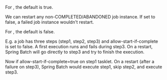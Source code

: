  For <job restartable="true/false" />, the default is true. 

We can restart any non-COMPLETED/ABANDONED job instance. If set to false, a failed job instance wouldn't restart.

For <tasklet allow-start-if-complete="true/false">, the default is false. 

E.g. a job has three steps (step1, step2, step3) and  allow-start-if-complete is set to false. 
A first execution runs and fails during step3. On a restart, Spring Batch will go directly to step3 and try to finish the execution. 

Now if allow-start-if-complete=true on step1 tasklet. On a restart (after a failure on step3), Spring Batch would execute step1, skip step2, and execute step3. 
